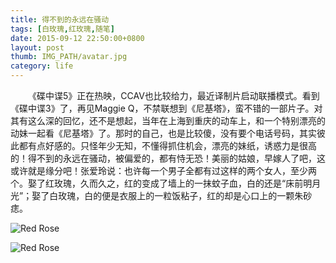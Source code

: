 ```yaml
---
title: 得不到的永远在骚动
tags: [白玫瑰,红玫瑰,随笔]
date: 2015-09-12 22:50:00+0800
layout: post
thumb: IMG_PATH/avatar.jpg
category: life
---
```


&emsp;&emsp;《碟中谍5》正在热映，CCAV也比较给力，最近译制片启动联播模式。看到《碟中谍3》了，再见Maggie Q，不禁联想到《尼基塔》，蛮不错的一部片子。对其有这么深的回忆，还不是想起，当年在上海到重庆的动车上，和一个特别漂亮的动妹一起看《尼基塔》了。那时的自己，也是比较傻，没有要个电话号码，其实彼此都有点好感的。只怪年少无知，不懂得抓住机会，漂亮的妹纸，诱惑力是很高的！得不到的永远在骚动，被偏爱的，都有恃无恐！美丽的姑娘，早嫁人了吧，这或许就是缘分吧！张爱玲说：也许每一个男子全都有过这样的两个女人，至少两个。娶了红玫瑰，久而久之，红的变成了墙上的一抹蚊子血，白的还是“床前明月光”；娶了白玫瑰，白的便是衣服上的一粒饭粘子，红的却是心口上的一颗朱砂痣。

![Red Rose](https://ww2.sinaimg.cn/mw600/005PvELHgw1f4dhqukag3j30ms0e8gmu.jpg)

![Red Rose](https://ww2.sinaimg.cn/mw600/005PvELHgw1f4dhs3rrfkj30ms0e8tag.jpg)
